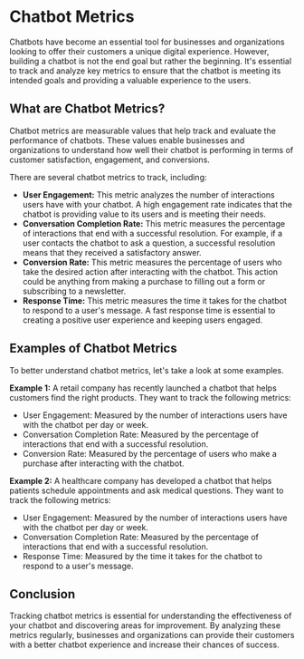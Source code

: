 # Chatbot Metrics

Chatbots have become an essential tool for businesses and organizations looking to offer their customers a unique digital experience. However, building a chatbot is not the end goal but rather the beginning. It's essential to track and analyze key metrics to ensure that the chatbot is meeting its intended goals and providing a valuable experience to the users.

## What are Chatbot Metrics?

Chatbot metrics are measurable values that help track and evaluate the performance of chatbots. These values enable businesses and organizations to understand how well their chatbot is performing in terms of customer satisfaction, engagement, and conversions.

There are several chatbot metrics to track, including:

* **User Engagement:** This metric analyzes the number of interactions users have with your chatbot. A high engagement rate indicates that the chatbot is providing value to its users and is meeting their needs.
* **Conversation Completion Rate:** This metric measures the percentage of interactions that end with a successful resolution. For example, if a user contacts the chatbot to ask a question, a successful resolution means that they received a satisfactory answer.
* **Conversion Rate:** This metric measures the percentage of users who take the desired action after interacting with the chatbot. This action could be anything from making a purchase to filling out a form or subscribing to a newsletter.
* **Response Time:** This metric measures the time it takes for the chatbot to respond to a user's message. A fast response time is essential to creating a positive user experience and keeping users engaged.

## Examples of Chatbot Metrics

To better understand chatbot metrics, let's take a look at some examples.

**Example 1:** A retail company has recently launched a chatbot that helps customers find the right products. They want to track the following metrics:

* User Engagement: Measured by the number of interactions users have with the chatbot per day or week.
* Conversation Completion Rate: Measured by the percentage of interactions that end with a successful resolution.
* Conversion Rate: Measured by the percentage of users who make a purchase after interacting with the chatbot.

**Example 2:** A healthcare company has developed a chatbot that helps patients schedule appointments and ask medical questions. They want to track the following metrics:

* User Engagement: Measured by the number of interactions users have with the chatbot per day or week.
* Conversation Completion Rate: Measured by the percentage of interactions that end with a successful resolution.
* Response Time: Measured by the time it takes for the chatbot to respond to a user's message.

## Conclusion

Tracking chatbot metrics is essential for understanding the effectiveness of your chatbot and discovering areas for improvement. By analyzing these metrics regularly, businesses and organizations can provide their customers with a better chatbot experience and increase their chances of success.
